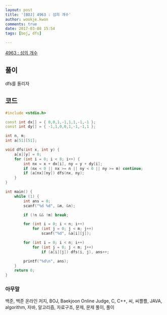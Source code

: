 ```yaml
---
layout: post
title: '[BOJ] 4963 : 섬의 개수'
author: wookje.kwon
comments: true
date: 2017-03-08 15:54
tags: [boj, dfs]

---
```


[4963 : 섬의 개수](https://www.acmicpc.net/problem/4963)

## 풀이

dfs를 돌리자  

## 코드

```cpp
#include <stdio.h>

const int dx[] = { 0,0,1,-1,1,1,-1,-1 };
const int dy[] = { -1,1,0,0,1,-1,-1,1 };

int n, m;
int a[51][51];

void dfs(int x, int y) {
	a[x][y] = 0;
	for (int i = 0; i < 8; i++) {
		int nx = x + dx[i], ny = y + dy[i];
		if (nx < 0 || nx >= n || ny < 0 || ny >= m) continue;
		if (a[nx][ny]) dfs(nx, ny);
	}
}

int main() {
	while (1) {
		int ans = 0;
		scanf("%d %d", &m, &n);

		if (!n && !m) break;

		for (int i = 0; i < n; i++)
			for (int j = 0; j < m; j++)
				scanf("%d", &a[i][j]);

		for (int i = 0; i < n; i++)
			for (int j = 0; j < m; j++)
				if (a[i][j]) dfs(i, j), ans++;

		printf("%d\n", ans);
	}
	return 0;
}
```

### 아무말  
백준, 백준 온라인 저지, BOJ, Baekjoon Online Judge, C, C++, 씨, 씨쁠쁠, JAVA, algorithm, 자바, 알고리즘, 자료구조, 문제, 문제 풀이, 풀이
